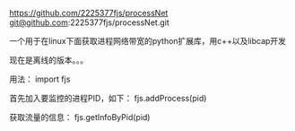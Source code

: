 https://github.com/2225377fjs/processNet
git@github.com:2225377fjs/processNet.git

一个用于在linux下面获取进程网络带宽的python扩展库，用c++以及libcap开发

现在是离线的版本。。。

用法：
import fjs

首先加入要监控的进程PID，如下：
fjs.addProcess(pid)

获取流量的信息：
fjs.getInfoByPid(pid)
